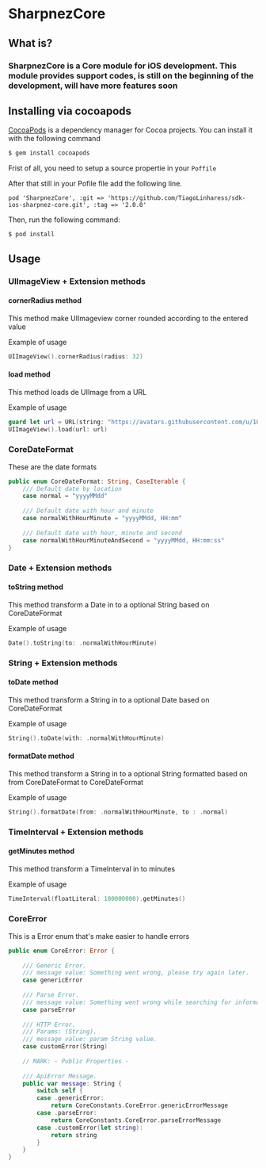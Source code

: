 # SharpnezCore

## What is?
### SharpnezCore is a Core module for iOS development. This module provides support codes, is still on the beginning of the development, will have more features soon

## Installing via cocoapods

[CocoaPods](http://cocoapods.org) is a dependency manager for Cocoa projects. You can install it with the following command

```bash
$ gem install cocoapods
```

Frist of all, you need to setup a source propertie in your ``Poffile``

After that still in your Pofile file add the following line.

```
pod 'SharpnezCore', :git => 'https://github.com/TiagoLinharess/sdk-ios-sharpnez-core.git', :tag => '2.0.0'
```
Then, run the following command:

```bash
$ pod install
```
## Usage

### UIImageView + Extension methods

#### cornerRadius method

This method make UIImageview corner rounded according to the entered value

Example of usage

```swift
UIImageView().cornerRadius(radius: 32)
```

#### load method

This method loads de UIImage from a URL 

Example of usage

```swift
guard let url = URL(string: "https://avatars.githubusercontent.com/u/10639145?s=200&v=4") else { return }
UIImageView().load(url: url)
```

### CoreDateFormat

These are the date formats

```swift
public enum CoreDateFormat: String, CaseIterable {
    /// Default date by location
    case normal = "yyyyMMdd"
    
    /// Default date with hour and minute
    case normalWithHourMinute = "yyyyMMdd, HH:mm"
    
    /// Default date with hour, minute and second
    case normalWithHourMinuteAndSecond = "yyyyMMdd, HH:mm:ss"
}
```

### Date + Extension methods

#### toString method

This method transform a Date in to a optional String based on CoreDateFormat

Example of usage

```swift
Date().toString(to: .normalWithHourMinute)
```

### String + Extension methods

#### toDate method

This method transform a String in to a optional Date based on CoreDateFormat

Example of usage

```swift
String().toDate(with: .normalWithHourMinute)
```

#### formatDate method

This method transform a String in to a optional String formatted based on from CoreDateFormat to CoreDateFormat

Example of usage

```swift
String().formatDate(from: .normalWithHourMinute, to : .normal)
```

### TimeInterval + Extension methods

#### getMinutes method

This method transform a TimeInterval in to minutes

Example of usage

```swift
TimeInterval(floatLiteral: 100000000).getMinutes()
```

### CoreError

This is a Error enum that's make easier to handle errors

```swift
public enum CoreError: Error {
    
    /// Generic Error.
    /// message value: Something went wrong, please try again later.
    case genericError
    
    /// Parse Error.
    /// message value: Something went wrong while searching for information, please try again later.
    case parseError
    
    /// HTTP Error.
    /// Params: (String).
    /// message value: param String value.
    case customError(String)
    
    // MARK: - Public Properties -
    
    /// ApiError Message.
    public var message: String {
        switch self {
        case .genericError:
            return CoreConstants.CoreError.genericErrorMessage
        case .parseError:
            return CoreConstants.CoreError.parseErrorMessage
        case .customError(let string):
            return string
        }
    }
}
```